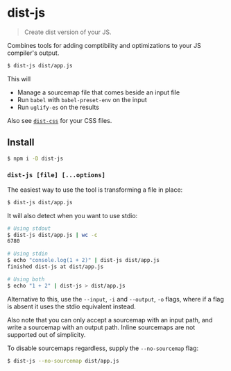 
# dist-js

> Create dist version of your JS.

Combines tools for adding comptibility and optimizations to your JS compiler's
output.

```sh
$ dist-js dist/app.js
```

This will

- Manage a sourcemap file that comes beside an input file
- Run `babel` with `babel-preset-env` on the input
- Run `uglify-es` on the results

Also see [`dist-css`](https://github.com/jamen/dist-css) for your CSS files.

## Install

```sh
$ npm i -D dist-js
```

### `dist-js [file] [...options]`

The easiest way to use the tool is transforming a file in place:

```sh
$ dist-js dist/app.js
```

It will also detect when you want to use stdio:

```sh
# Using stdout
$ dist-js dist/app.js | wc -c
6780

# Using stdin
$ echo "console.log(1 + 2)" | dist-js dist/app.js
finished dist-js at dist/app.js

# Using both
$ echo "1 + 2" | dist-js > dist/app.js
```

Alternative to this, use the `--input`, `-i` and `--output`, `-o` flags, where
if a flag is absent it uses the stdio equivalent instead.

Also note that you can only accept a sourcemap with an input path, and write a
sourcemap with an output path.  Inline sourcemaps are not supported out of
simplicity.

To disable sourcemaps regardless, supply the `--no-sourcemap` flag:

```sh
$ dist-js --no-sourcemap dist/app.js
```
